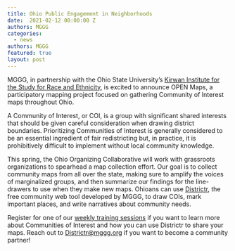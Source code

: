 ```yaml
---
title: Ohio Public Engagement in Neighborhoods
date:  2021-02-12 00:00:00 Z
authors: MGGG
categories:
  - news
authors: MGGG
featured: true
layout: post
---
```


MGGG, in partnership with the Ohio State University’s [Kirwan Institute for the Study for Race and Ethnicity](https://kirwaninstitute.osu.edu/), is excited to announce OPEN Maps, a participatory mapping project focused on gathering Community of Interest maps throughout Ohio.

A Community of Interest, or COI, is a group with significant shared interests that should be given careful consideration when drawing district boundaries. Prioritizing Communities of Interest is generally considered to be an essential ingredient of fair redistricting but, in practice, it is prohibitively difficult to implement without local community knowledge.

This spring, the Ohio Organizing Collaborative will work with grassroots organizations to spearhead a map collection effort. Our goal is to collect community maps from all over the state, making sure to amplify the voices of marginalized groups, and then summarize our findings for the line-drawers to use when they make new maps. Ohioans can use [Districtr](http://districtr.org/ohio), the free community web tool developed by MGGG, to draw COIs, mark important places, and write narratives about community needs. 

Register for one of our [weekly training sessions](http://mggg.org/TTT.pdf) if you want to learn more about Communities of Interest and how you can use Districtr to share your maps. Reach out to [Districtr@mggg.org](mailto:Districtr@mggg.org) if you want to become a community partner!
